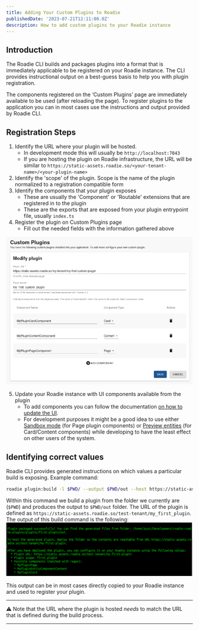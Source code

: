 ```yaml
---
title: Adding Your Custom Plugins to Roadie
publishedDate: '2023-07-21T12:11:00.0Z'
description: How to add custom plugins to your Roadie instance
---
```


## Introduction

The Roadie CLI builds and packages plugins into a format that is immediately applicable to be registered on your Roadie instance. The CLI provides instructional output on a best-guess basis to help you with plugin registration. 

The components registered on the ‘Custom Plugins’ page are immediately available to be used (after reloading the page). To register plugins to the application you can in most cases use the instructions and output provided by Roadie CLI. 

## Registration Steps

1. Identify the URL where your plugin will be hosted.
   * In development mode this will usually be `http://localhost:7043`
   * If you are hosting the plugin on Roadie infrastructure, the URL will be similar to `https://static-assets.roadie.so/<your-tenant-name>/<your-plugin-name>`
2. Identify the 'scope' of the plugin. Scope is the name of the plugin normalized to a registration compatible form
3. Identify the components that your plugin exposes
   * These are usually the 'Component' or 'Routable' extensions that are registered in to the plugin
   * These are the exports that are exposed from your plugin entrypoint file, usually `index.ts`
4. Register the plugin on Custom Plugins page
   * Fill out the needed fields with the information gathered above

![A Form showing Roadie Custom Plugins registration](plugin_registration.png)

5. Update your Roadie instance with UI components available from the plugin
   * To add components you can follow the documentation [on how to update the UI](/docs/details/updating-the-ui/).
   * For development purposes it might be a good idea to use either [Sandbox mode](/docs/details/sandbox-mode/) (for Page plugin components) or [Preview entities](/docs/details/previewing-changes/) (for Card/Content components) while developing to have the least effect on other users of the system.

## Identifying correct values

Roadie CLI provides generated instructions on which values a particular build is exposing. 
Example command:

```bash
roadie plugin:build -l $PWD/ --output $PWD/out --host https://static-assets.roadie.so/test-tenant/my_first_plugin
```

Within this command we build a plugin from the folder we currently are (`$PWD`) and produces the output to `$PWD/out` folder. The URL of the plugin is defined as `https://static-assets.roadie.so/test-tenant/my_first_plugin`. 
The output of this build command is the following:
![Image of a terminal displaying Roadie CLI command output](plugin_build_output.png)

This output can be in most cases directly copied to your Roadie instance and used to register your plugin. 

---

⚠️ Note that the URL where the plugin is hosted _needs_ to match the URL that is defined during the build process.

---